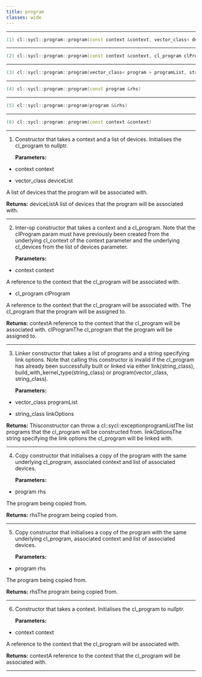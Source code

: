 ```yaml
---
title: program
classes: wide
---
```



---

```cpp
(1) cl::sycl::program::program(const context &context, vector_class< device > deviceList)
```

---

```cpp
(2) cl::sycl::program::program(const context &context, cl_program clProgram)
```

---

```cpp
(3) cl::sycl::program::program(vector_class< program > programList, string_class linkOptions="")
```

---

```cpp
(4) cl::sycl::program::program(const program &rhs)
```

---

```cpp
(5) cl::sycl::program::program(program &&rhs)
```

---

```cpp
(6) cl::sycl::program::program(const context &context)
```

---

1. Constructor that takes a context and a list of devices. Initialises the cl_program to nullptr. 

   **Parameters:**

  * context context

   

  * vector_class deviceList

   A list of devices that the program will be associated with. 

   **Returns:** deviceListA list of devices that the program will be associated with. 

---

2. Inter-op constructor that takes a context and a cl_program. Note that the clProgram param must have previously been created from the underlying cl_context of the context parameter and the underlying cl_devices from the list of devices parameter. 

   **Parameters:**

  * context context

   A reference to the context that the cl_program will be associated with. 

  * cl_program clProgram

   A reference to the context that the cl_program will be associated with. The cl_program that the program will be assigned to. 

   **Returns:** contextA reference to the context that the cl_program will be associated with. clProgramThe cl_program that the program will be assigned to. 

---

3. Linker constructor that takes a list of programs and a string specifying link options. Note that calling this constructor is invalid if the cl_program has already been successfully built or linked via either link(string_class), build_with_kernel_type(string_class) or program(vector_class<program>, string_class). 

   **Parameters:**

  * vector_class programList

   

  * string_class linkOptions

   

   **Returns:** Thisconstructor can throw a cl::sycl::exceptionprogramListThe list programs that the cl_program will be constructed from. linkOptionsThe string specifying the link options the cl_program will be linked with. 

---

4. Copy constructor that initialises a copy of the program with the same underlying cl_program, associated context and list of associated devices. 

   **Parameters:**

  * program rhs

   The program being copied from. 

   **Returns:** rhsThe program being copied from. 

---

5. Copy constructor that initialises a copy of the program with the same underlying cl_program, associated context and list of associated devices. 

   **Parameters:**

  * program rhs

   The program being copied from. 

   **Returns:** rhsThe program being copied from. 

---

6. Constructor that takes a context. Initialises the cl_program to nullptr. 

   **Parameters:**

  * context context

   A reference to the context that the cl_program will be associated with. 

   **Returns:** contextA reference to the context that the cl_program will be associated with. 

---

